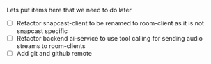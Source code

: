 Lets put items here that we need to do later
- [ ] Refactor snapcast-client to be renamed to  room-client as it is not snapcast specific
- [ ] Refactor backend ai-service to use tool calling for sending audio streams to  room-clients
- [ ] Add git and github remote
